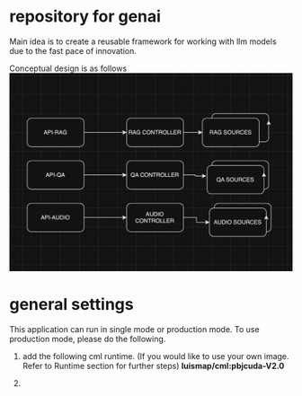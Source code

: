 # repository for genai <to be expanded>

Main idea is to create a reusable framework for working with llm models
due to the fast pace of innovation.

Conceptual design is as follows
![Alt text](images/conceptual_design.png)

# general settings

This application can run in single mode or production mode.
To use production mode, please do the following.

1. add the following cml runtime. (If you would like to use your own image. Refer to Runtime section for further steps)
**luismap/cml:pbjcuda-V2.0**

2. 
